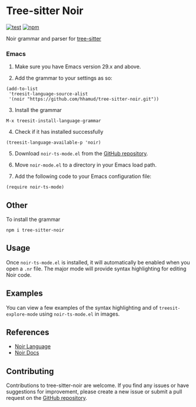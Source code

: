 # Tree-sitter Noir

[![test](https://github.com/hhamud/tree-sitter-noir/actions/workflows/ci.yml/badge.svg)](https://github.com/hhamud/tree-sitter-noir/actions/workflows/ci.yml)
[![npm](https://img.shields.io/npm/v/tree-sitter-noir)](https://www.npmjs.com/package/tree-sitter-noir)



Noir grammar and parser for [tree-sitter](https://tree-sitter.github.io/tree-sitter/)

### Emacs
1. Make sure you have Emacs version 29.x and above.


2. Add the grammar to your settings as so:
``` elisp
(add-to-list
 'treesit-language-source-alist
 '(noir "https://github.com/hhamud/tree-sitter-noir.git"))
```


3. Install the grammar
``` elisp
M-x treesit-install-language-grammar 
```


4. Check if it has installed successfully
``` elisp
(treesit-language-available-p 'noir)
```


5. Download `noir-ts-mode.el` from the [GitHub repository](https://github.com/hhamud/tree-sitter-noir).


6. Move `noir-mode.el` to a directory in your Emacs load path.



7. Add the following code to your Emacs configuration file:

```elisp
(require noir-ts-mode)
```



## Other

To install the grammar

```shell
npm i tree-sitter-noir
```

## Usage

Once `noir-ts-mode.el` is installed, it will automatically be enabled when you open a `.nr` file. The major mode will provide syntax highlighting for editing Noir code.

## Examples
You can view a few examples of the syntax highlighting and of `treesit-explore-mode` using `noir-ts-mode.el` in images.


## References

- [Noir Language](https://github.com/noir-lang/noir)
- [Noir Docs](https://noir-lang.org/)

## Contributing

Contributions to tree-sitter-noir are welcome. If you find any issues or have suggestions for improvement, please create a new issue or submit a pull request on the [GitHub repository](https://github.com/hhamud/tree-sitter-noir).
